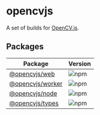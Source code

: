 # opencvjs

A set of builds for [OpenCV.js](https://docs.opencv.org/4.x/d5/d10/tutorial_js_root.html).

## Packages

| Package                                                                            | Version                                               |
| ---------------------------------------------------------------------------------- | ----------------------------------------------------- |
| [@opencvjs/web](https://github.com/ocavue/opencvjs/tree/master/packages/web)       | ![npm](https://img.shields.io/npm/v/@opencvjs/web)    |
| [@opencvjs/worker](https://github.com/ocavue/opencvjs/tree/master/packages/worker) | ![npm](https://img.shields.io/npm/v/@opencvjs/worker) |
| [@opencvjs/node](https://github.com/ocavue/opencvjs/tree/master/packages/node)     | ![npm](https://img.shields.io/npm/v/@opencvjs/node)   |
| [@opencvjs/types](https://github.com/ocavue/opencvjs/tree/master/packages/types)   | ![npm](https://img.shields.io/npm/v/@opencvjs/types)  |
